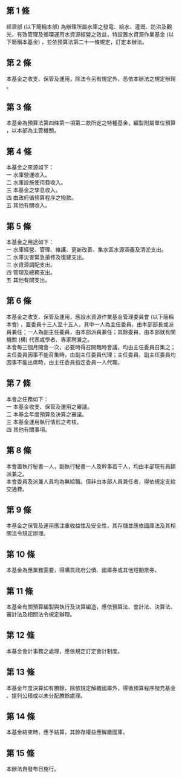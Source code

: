第 1 條
-------
經濟部 (以下簡稱本部) 為辦理所屬水庫之發電、給水、灌溉、防洪及觀  
光，有效管理及循環運用水資源經營之效益，特設置水資源作業基金 (以  
下簡稱本基金) ，並依預算法第二十一條規定，訂定本辦法。

第 2 條
-------
本基金之收支、保管及運用，除法令另有規定外，悉依本辦法之規定辦理  
。

第 3 條
-------
本基金為預算法第四條第一項第二款所定之特種基金，編製附屬單位預算  
，以本部為主管機關。

第 4 條
-------
本基金之來源如下：  
一  水庫營運收入。  
二  水庫設施使用費收入。  
三  本基金之孳息收入。  
四  由政府循預算程序之撥款。  
五  其他有關收入。

第 5 條
-------
本基金之用途如下：  
一  水庫經營、管理、維護、更新改善、集水區水源涵養及清淤支出。  
二  水庫災害緊急搶修及復建支出。  
三  水資源調配支出。  
四  管理及總務支出。  
五  其他有關支出。

第 6 條
-------
本基金之收支、保管及運用，應設水資源作業基金管理委員會 (以下簡稱  
本會) ，置委員十三人至十五人，其中一人為主任委員，由本部部長或派  
員兼任；一人為副主任委員，由本部派員兼任；其餘委員，由本部就有關  
機關 (構) 代表或學者、專家聘兼之。  
本會每三個月開會一次，必要時得召開臨時會議，均由主任委員召集之；  
主任委員因事不能召集時，由副主任委員代理；主任委員、副主任委員均  
因事不能出席時，由主任委員指定委員一人代理。

第 7 條
-------
本會之任務如下：  
一  本基金收支、保管及運用之審議。  
二  本基金年度預算及決算之審議。  
三  本基金運用執行情形之考核。  
四  其他有關事項。

第 8 條
-------
本會置執行秘書一人，副執行秘書一人及幹事若干人，均由本部現有員額  
派兼之。  
本會委員及派兼人員均為無給職。但非由本部人員兼任者，得依規定支給  
交通費。

第 9 條
-------
本基金之保管及運用應注重收益性及安全性，其存儲並應依國庫法及其相  
關法令規定辦理。

第 10 條
--------
本基金為應業務需要，得購買政府公債、國庫券或其他短期票券。

第 11 條
--------
本基金有關預算編製與執行及決算編造，應依預算法、會計法、決算法、  
審計法及相關法令規定辦理。

第 12 條
--------
本基金會計事務之處理，應依規定訂定會計制度。

第 13 條
--------
本基金年度決算如有賸餘，除依規定解繳國庫外，得循預算程序撥充基金  
、提列公積或以未分配賸餘處理。

第 14 條
--------
本基金結束時，應予結算，其餘存權益應解繳國庫。

第 15 條
--------
本辦法自發布日施行。

